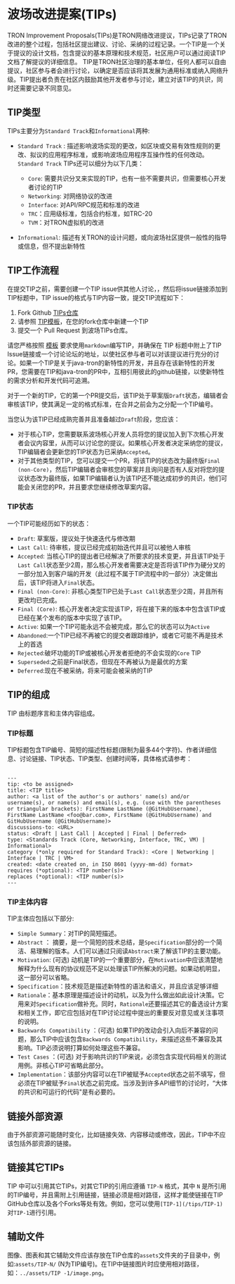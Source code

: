 # 波场改进提案(TIPs)

TRON Improvement Proposals(TIPs)是TRON网络改进提议，TIPs记录了TRON改进的整个过程，包括社区提出建议、讨论、采纳的过程记录。一个TIP是一个关于提议的设计文档，包含提议的基本原理和技术规范，社区用户可以通过阅读TIP文档了解提议的详细信息。 TIP是TRON社区治理的基本单位，任何人都可以自由提议，社区参与者会进行讨论，以确定是否应该将其发展为通用标准或纳入网络升级。TIP提出者负责在社区内鼓励其他开发者参与讨论，建立对该TIP的共识，同时还需要记录不同意见。 

## TIP类型
TIPs主要分为`Standard Track`和`Informational`两种:

* `Standard Track` :  描述影响波场实现的更改，如区块或交易有效性规则的更改、拟议的应用程序标准，或影响波场应用程序互操作性的任何改动。`Standard Track` TIPs还可以细分为以下几类：
    * `Core`: 需要共识分叉来实现的TIP，也有一些不需要共识，但需要核心开发者讨论的TIP
    * `Networking`: 对网络协议的改进
    * `Interface`: 对API/RPC规范和标准的改进
    * `TRC`：应用级标准，包括合约标准，如TRC-20
    * `TVM`：对TRON虚拟机的改进

* `Informational`: 描述有关TRON的设计问题，或向波场社区提供一般性的指导或信息，但不提出新特性

## TIP工作流程

在提交TIP之前，需要创建一个TIP issue供其他人讨论，，然后将issue链接添加到TIP标题中，TIP issue的格式与TIP内容一致，提交TIP流程如下：

1. Fork Github [TIPs仓库](https://github.com/tronprotocol/TIPs)
2. 请参照 [TIP模板](https://github.com/tronprotocol/TIPs/blob/master/template.md)，在您的fork仓库中新建一个TIP
3. 提交一个 Pull Request 到波场TIPs仓库。


请您严格按照 [模板](https://github.com/tronprotocol/TIPs/blob/master/template.md) 要求使用`markdown`编写TIP，并确保在 TIP 标题中附上了TIP Issue链接或一个讨论论坛的地址，以使社区参与者可以对该提议进行充分的讨论。如果一个TIP是关于java-tron的新特性的开发，并且存在该新特性的开发PR，您需要在TIP和java-tron的PR中，互相引用彼此的github链接，以使新特性的需求分析和开发代码可追溯。

对于一个新的TIP，它的第一个PR提交后，该TIP处于草案版`Draft`状态，编辑者会审核该TIP，使其满足一定的格式标准，在合并之前会为之分配一个TIP编号。

当您认为该TIP已经成熟完善并且准备越过`Draft`阶段，您应该：

- 对于核心TIP，您需要联系波场核心开发人员将您的提议加入到下次核心开发者会议内容里，从而可以讨论您的提议。如果核心开发者决定采纳您的提议，TIP编辑者会更新您的TIP状态为已采纳`Accepted`。
- 对于其他类型的TIP，您可以提交一个PR，将该TIP的状态改为最终版`Final (non-Core)`，然后TIP编辑者会审核您的草案并且询问是否有人反对将您的提议状态改为最终版，如果TIP编辑者认为该TIP还不能达成初步的共识，他们可能会关闭您的PR，并且要求您继续修改草案内容。

### TIP状态
一个TIP可能经历如下的状态：

- `Draft`: 草案版，提议处于快速迭代与修改期
- `Last Call`: 待审核，提议已经完成初始迭代并且可以被他人审核
- `Accepted`: 当核心TIP的提出者已经解决了所要求的技术变更，并且该TIP处于`Last Call`状态至少2周，那么核心开发者需要决定是否将该TIP作为硬分叉的一部分加入到客户端的开发（此过程不属于TIP流程中的一部分）决定做出后，该TIP将进入`Final`状态。
- `Final (non-Core)`: 非核心类型TIP已处于`Last Call`状态至少2周，并且所有更改均已完成。
- `Final (Core)`: 核心开发者决定实现该TIP，将在接下来的版本中包含该TIP或已经在某个发布的版本中实现了该TIP。
- `Active`: 如果一个TIP可能永远不会被完成，那么它的状态可以为`Active`
- `Abandoned`:一个TIP已经不再被它的提交者跟踪维护，或者它可能不再是技术上的首选
- `Rejected`:破坏功能的TIP或被核心开发者拒绝的不会实现的`Core` TIP
- `Superseded`:之前是Final状态，但现在不再被认为是最优的方案
- `Deferred`:现在不被采纳，将来可能会被采纳的TIP



## TIP的组成
TIP 由标题序言和主体内容组成。
### TIP标题

TIP标题包含TIP编号、简短的描述性标题(限制为最多44个字符)、作者详细信息、讨论链接、TIP状态、TIP类型、创建时间等，具体格式请参考：
```

---
tip: <to be assigned>
title: <TIP title>
author: <a list of the author's or authors' name(s) and/or username(s), or name(s) and email(s), e.g. (use with the parentheses or triangular brackets): FirstName LastName (@GitHubUsername), FirstName LastName <foo@bar.com>, FirstName (@GitHubUsername) and GitHubUsername (@GitHubUsername)>
discussions-to: <URL>
status: <Draft | Last Call | Accepted | Final | Deferred>
type: <Standards Track (Core, Networking, Interface, TRC, VM) | Informational>
category (*only required for Standard Track): <Core | Networking | Interface | TRC | VM>
created: <date created on, in ISO 8601 (yyyy-mm-dd) format>
requires (*optional): <TIP number(s)>
replaces (*optional): <TIP number(s)>
---  

```

### TIP主体内容
TIP主体应包括以下部分:

* `Simple Summary`：对TIP的简短描述。
* `Abstract` ： 摘要，是一个简短的技术总结，是`Specification`部分的一个简洁、易理解的版本。人们可以通过只阅读`Abstract`来了解该TIP的主要功能。
* `Motivation`: (可选) 动机是TIP的一个重要部分，在`Motivation`中应该清楚地解释为什么现有的协议规范不足以处理该TIP所解决的问题。如果动机明显，这一部分可以省略。
* `Specification`：技术规范是描述新特性的语法和语义，并且应该足够详细
* `Rationale`：基本原理是描述设计的动机，以及为什么做出如此设计决策。它用来对`Specification`做补充。同时，`Rationale`还要描述其它的备选设计方案和相关工作，即它应包括对在TIP讨论过程中提出的重要反对意见或关注事项的说明。
* `Backwards Compatibility` ：(可选) 如果TIP的改动会引入向后不兼容的问题，那么TIP中应该包含`Backwards Compatibility`，来描述这些不兼容及其影响。TIP必须说明打算如何处理这些不兼容。
* `Test Cases` ：(可选) 对于影响共识的TIP来说，必须包含实现代码相关的测试用例。非核心TIP可省略此部分。
* `Implementation`：该部分内容可以在TIP被赋予`Accepted`状态之前不填写，但必须在TIP被赋予`Final`状态之前完成。当涉及到许多API细节的讨论时，“大体的共识和可运行的代码"是有必要的。


## 链接外部资源 
由于外部资源可能随时变化，比如链接失效、内容移动或修改，因此，TIP中不应该包括外部资源的链接。

## 链接其它TIPs
TIP 中可以引用其它TIPs，对其它TIP的引用应遵循 `TIP-N` 格式，其中 `N` 是所引用的TIP编号，并且需附上引用链接，链接必须是相对路径，这样才能使链接在TIP GitHub仓库以及各个Forks等处有效。例如，您可以使用`[TIP-1](/tips/TIP-1)`对`TIP-1`进行引用。

## 辅助文件 
图像、图表和其它辅助文件应该存放在TIP仓库的`assets`文件夹的子目录中，例如:`assets/TIP-N/` (N为TIP编号)。在TIP中链接图片时应使用相对路径，如：`../assets/TIP -1/image.png`。

